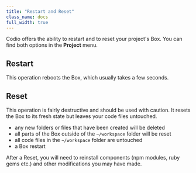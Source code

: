 ```yaml
---
title: "Restart and Reset"
class_name: docs
full_width: true
---
```


Codio offers the ability to restart and to reset your project's Box. You can find both options in the **Project** menu.

## Restart
This operation reboots the Box, which usually takes a few seconds.

## Reset 
This operation is fairly destructive and should be used with caution. It resets the Box to its fresh state but leaves your code files untouched.

- any new folders or files that have been created will be deleted
- all parts of the Box outside of the `~/workspace` folder will be reset
- all code files in the `~/workspace` folder are untouched
- a Box restart

After a Reset, you will need to reinstall components (npm modules, ruby gems etc.) and other modifications you may have made.


